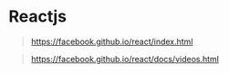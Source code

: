 # Reactjs

>https://facebook.github.io/react/index.html

>https://facebook.github.io/react/docs/videos.html
